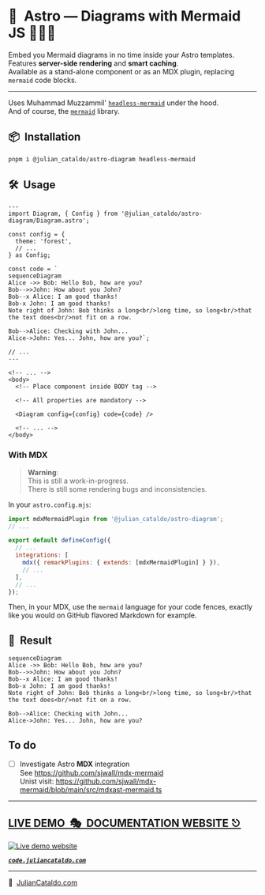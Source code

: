 # 🚀  Astro — Diagrams with Mermaid JS 🧜🏻‍♀️

Embed you Mermaid diagrams in no time inside your Astro templates.  
Features **server-side rendering** and **smart caching**.  
Available as a stand-alone component or as an MDX plugin, replacing `mermaid` code blocks.

---

Uses Muhammad Muzzammil' [`headless-mermaid`](https://github.com/muhammadmuzzammil1998/headless-mermaid) under the hood.  
And of course, the [`mermaid`](https://github.com/mermaid-js/mermaid) library.

## 📦  Installation

```sh
pnpm i @julian_cataldo/astro-diagram headless-mermaid
```

## 🛠  Usage

```astro
---
import Diagram, { Config } from '@julian_cataldo/astro-diagram/Diagram.astro';

const config = {
  theme: 'forest',
  // ...
} as Config;

const code = `
sequenceDiagram
Alice ->> Bob: Hello Bob, how are you?
Bob-->>John: How about you John?
Bob--x Alice: I am good thanks!
Bob-x John: I am good thanks!
Note right of John: Bob thinks a long<br/>long time, so long<br/>that the text does<br/>not fit on a row.

Bob-->Alice: Checking with John...
Alice->John: Yes... John, how are you?`;

// ...
---
```

```astro
<!-- ... -->
<body>
  <!-- Place component inside BODY tag -->

  <!-- All properties are mandatory -->

  <Diagram config={config} code={code} />

  <!-- ... -->
</body>
```

### With MDX

> **Warning**:  
> This is still a work-in-progress.  
> There is still some rendering bugs and inconsistencies.

In your `astro.config.mjs`:

```mjs
import mdxMermaidPlugin from '@julian_cataldo/astro-diagram';
// ...

export default defineConfig({
  // ...
  integrations: [
    mdx({ remarkPlugins: { extends: [mdxMermaidPlugin] } }),
    // ...
  ],
  // ...
});
```

Then, in your MDX, use the `mermaid` language for your code fences, exactly like you would on GitHub flavored Markdown for example.

<div class="git-hide">

## 🎉  Result

```mermaid
sequenceDiagram
Alice ->> Bob: Hello Bob, how are you?
Bob-->>John: How about you John?
Bob--x Alice: I am good thanks!
Bob-x John: I am good thanks!
Note right of John: Bob thinks a long<br/>long time, so long<br/>that the text does<br/>not fit on a row.

Bob-->Alice: Checking with John...
Alice->John: Yes... John, how are you?
```

</div>

## To do

- [ ] Investigate Astro **MDX** integration  
       See https://github.com/sjwall/mdx-mermaid  
       Unist visit: https://github.com/sjwall/mdx-mermaid/blob/main/src/mdxast-mermaid.ts

<div class="git-footer">

---

## [LIVE DEMO  🎭  DOCUMENTATION WEBSITE ⎋](https://code.juliancataldo.com/)

[![Live demo website](https://code.juliancataldo.com/poster.png)](https://code.juliancataldo.com)

**_[`code.juliancataldo.com`](https://code.juliancataldo.com/)_**

---

🔗  [JulianCataldo.com](https://www.juliancataldo.com/)

</div>
